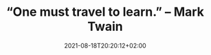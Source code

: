 ---
title: "“One must travel to learn.” – Mark Twain"
date: 2021-08-18T20:20:12+02:00
description: "Travel index page"
draft: false
---